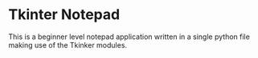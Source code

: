 # Tkinter Notepad

This is a beginner level notepad application written in a single python file making use of the Tkinker modules.
